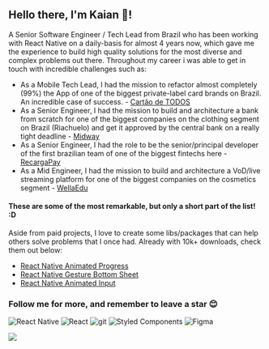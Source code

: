 ## Hello there, I'm Kaian 👋!

A Senior Software Engineer / Tech Lead from Brazil who has been working with React Native on a daily-basis for almost 4 years now, which gave me the experience to build high quality solutions for the most diverse and complex problems out there. Throughout my career i was able to get in touch with incredible challenges such as:

- As a Mobile Tech Lead, I had the mission to refactor almost completely (99%) the App of one of the biggest private-label card brands on Brazil. An incredible case of success. - [Cartão de TODOS](https://cartaodetodos.com.br/)
- As a Senior Engineer, I had the mission to build and architecture a bank from scratch for one of the biggest companies on the clothing segment on Brazil (Riachuelo) and get it approved by the central bank on a really tight deadline - [Midway](https://www.midway.com.br/)
- As a Senior Engineer, I had the role to be the senior/principal developer of the first brazilian team of one of the biggest fintechs here - [RecargaPay](https://recargapay.com.br/)
- As a Mid Engineer, I had the mission to build and architecture a VoD/live streaming platform for one of the biggest companies on the cosmetics segment - [WellaEdu](https://www.wellaedu.com.br/)

#### These are some of the most remarkable, but only a short part of the list! :D

Aside from paid projects, I love to create some libs/packages that can help others solve problems that I once had. Already with 10k+ downloads, check them out below:

- [React Native Animated Progress](https://github.com/kcotias/react-native-animated-progress)
- [React Native Gesture Bottom Sheet](https://github.com/kcotias/react-native-gesture-bottom-sheet)
- [React Native Animated Input](https://github.com/kcotias/react-native-animated-input)

### Follow me for more, and remember to leave a star 😊

<p>
  <img alt="React Native" src="https://img.shields.io/badge/-React_Native-45b8d8?style=flat-rounded&logo=react&logoColor=white" />
  <img alt="React" src="https://img.shields.io/badge/-React-20242a?style=flat-rounded&logo=react&logoColor=61dafb" />
  <img alt="git" src="https://img.shields.io/badge/-Git-F05032?style=flat-rounded&logo=git&logoColor=white" />
  <img alt="Styled Components" src="https://img.shields.io/badge/-Styled_Components-db7092?style=flat-rounded&logo=styled-components&logoColor=white" />
  <img alt="Figma" src="https://img.shields.io/badge/-Figma-111111?style=flat-rounded&logo=Figma&logoColor=white" />
</p>

  <img align="center" src="https://github-readme-stats.vercel.app/api?username=kcotias&show_icons=true&theme=vue-dark&count_private=true" />

